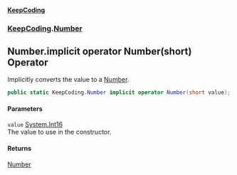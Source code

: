 #### [KeepCoding](index.md 'index')
### [KeepCoding](KeepCoding.md 'KeepCoding').[Number](Number.md 'KeepCoding.Number')
## Number.implicit operator Number(short) Operator
Implicitly converts the value to a [Number](Number.md 'KeepCoding.Number').  
```csharp
public static KeepCoding.Number implicit operator Number(short value);
```
#### Parameters
<a name='KeepCoding_Number_op_ImplicitKeepCoding_Number(short)_value'></a>
`value` [System.Int16](https://docs.microsoft.com/en-us/dotnet/api/System.Int16 'System.Int16')  
The value to use in the constructor.
  
#### Returns
[Number](Number.md 'KeepCoding.Number')  
